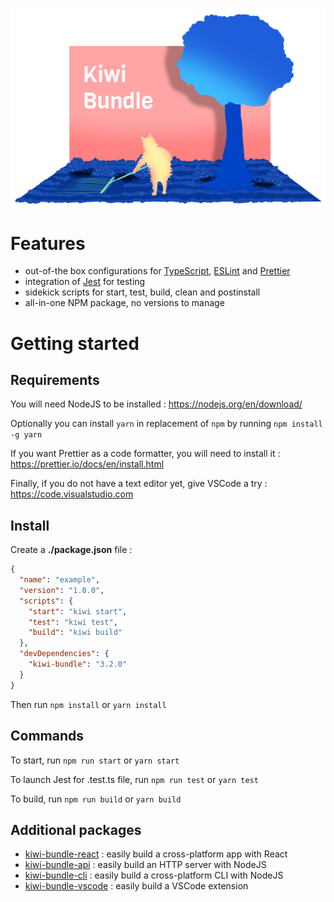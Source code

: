 
![Kiwi Bundle](./assets/cover.png)

# Features
- out-of-the box configurations for [TypeScript](https://github.com/microsoft/TypeScript), [ESLint](https://github.com/eslint/eslint) and [Prettier](https://github.com/prettier/prettier)
- integration of [Jest](https://github.com/facebook/jest) for testing
- sidekick scripts for start, test, build, clean and postinstall
- all-in-one NPM package, no versions to manage

# Getting started

## Requirements
You will need NodeJS to be installed : https://nodejs.org/en/download/

Optionally you can install `yarn` in replacement of `npm` by running `npm install -g yarn`

If you want Prettier as a code formatter, you will need to install it : https://prettier.io/docs/en/install.html

Finally, if you do not have a text editor yet, give VSCode a try : https://code.visualstudio.com


## Install
Create a **./package.json** file :
```json
{
  "name": "example",
  "version": "1.0.0",
  "scripts": {
    "start": "kiwi start",
    "test": "kiwi test",
    "build": "kiwi build"
  },
  "devDependencies": {
    "kiwi-bundle": "3.2.0"
  }
}
```

Then run `npm install` or `yarn install`

## Commands
To start, run `npm run start` or `yarn start`

To launch Jest for .test.ts file, run `npm run test` or `yarn test`

To build, run `npm run build` or `yarn build`


## Additional packages
- [kiwi-bundle-react](https://github.com/theblueforest/kiwi-bundle-react) : easily build a cross-platform app with React
- [kiwi-bundle-api](https://github.com/theblueforest/kiwi-bundle-api) : easily build an HTTP server with NodeJS
- [kiwi-bundle-cli](https://github.com/theblueforest/kiwi-bundle-cli) : easily build a cross-platform CLI with NodeJS
- [kiwi-bundle-vscode](https://github.com/theblueforest/kiwi-bundle-vscode) : easily build a VSCode extension
